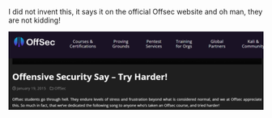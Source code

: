 I did not invent this, it says it on the official Offsec website and oh man, they are not kidding!

![oscp_1](/images/oscp1.png)

